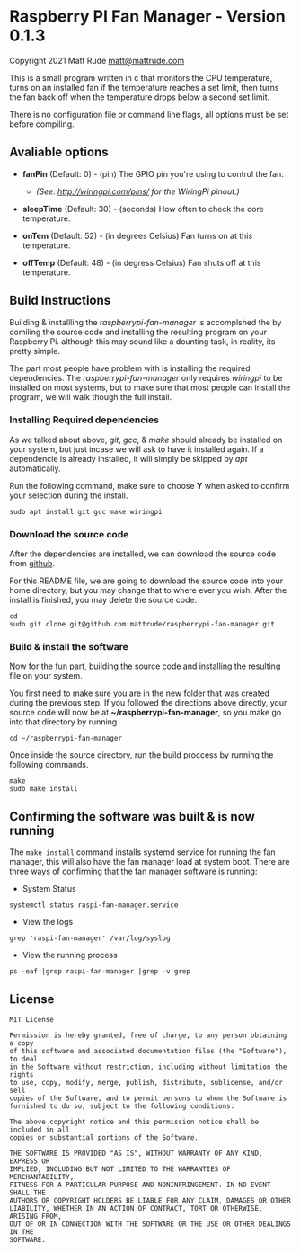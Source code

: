 # Raspberry PI Fan Manager - Version 0.1.3

Copyright 2021 Matt Rude <matt@mattrude.com>

This is a small program written in c that monitors the CPU temperature,
turns on an installed fan if the temperature reaches a set limit, then turns
the fan back off when the temperature drops below a second set limit.

There is no configuration file or command line flags, all options must be
set before compiling.

## Avaliable options

* **fanPin** (Default: 0) - (pin) The GPIO pin you're using to control the fan.
  * *(See: http://wiringpi.com/pins/ for the WiringPi pinout.)*
* **sleepTime** (Default: 30) - (seconds) How often to check the core temperature.

* **onTem** (Default: 52) -  (in degrees Celsius) Fan turns on at this temperature.
* **offTemp** (Default: 48) - (in degress Celsius) Fan shuts off at this temperature.


## Build Instructions

Building & installling the *raspberrypi-fan-manager* is accomplshed the by comiling the source code and installing the resulting program on your Raspberry Pi.  although this may sound like a dounting task, in reality, its pretty simple.

The part most people have problem with is installing the required dependencies.  The *raspberrypi-fan-manager* only requires *wiringpi* to be installed on most systems, but to make sure that most people can install the program, we will walk though the full install.


### Installing Required dependencies

As we talked about above, *git*, *gcc*, & *make* should already be installed on your system, but just incase we will ask to have it installed again.  If a dependencie is already installed, it will simply be skipped by *apt* automatically.

Run the following command, make sure to choose **Y** when asked to confirm your selection during the install.

```
sudo apt install git gcc make wiringpi
```

### Download the source code

After the dependencies are installed, we can download the source code from [github](https://github.com/mattrude/raspberrypi-fan-manager).

For this README file, we are going to download the source code into your home directory, but you may change that to where ever you wish.  After the install is finished, you may delete the source code.

```
cd
sudo git clone git@github.com:mattrude/raspberrypi-fan-manager.git
```

### Build & install the software

Now for the fun part, building the source code and installing the resulting file on your system.

You first need to make sure you are in the new folder that was created during the previous step.  If you followed the directions above directly, your source code will now be at **~/raspberrypi-fan-manager**, so you make go into that directory by running

```
cd ~/raspberrypi-fan-manager
```

Once inside the source directory, run the build proccess by running the following commands.

```
make
sudo make install
```

## Confirming the software was built & is now running

The `make install` command installs systemd service for running the fan manager, this will also have the fan manager load at system boot.  There are three ways of confirming that the fan manager software is running:

* System Status

```
systemctl status raspi-fan-manager.service
```

* View the logs

```
grep 'raspi-fan-manager' /var/log/syslog
```

* View the running process

```
ps -eaf |grep raspi-fan-manager |grep -v grep
```

## License

```
MIT License

Permission is hereby granted, free of charge, to any person obtaining a copy
of this software and associated documentation files (the "Software"), to deal
in the Software without restriction, including without limitation the rights
to use, copy, modify, merge, publish, distribute, sublicense, and/or sell
copies of the Software, and to permit persons to whom the Software is
furnished to do so, subject to the following conditions:

The above copyright notice and this permission notice shall be included in all
copies or substantial portions of the Software.

THE SOFTWARE IS PROVIDED "AS IS", WITHOUT WARRANTY OF ANY KIND, EXPRESS OR
IMPLIED, INCLUDING BUT NOT LIMITED TO THE WARRANTIES OF MERCHANTABILITY,
FITNESS FOR A PARTICULAR PURPOSE AND NONINFRINGEMENT. IN NO EVENT SHALL THE
AUTHORS OR COPYRIGHT HOLDERS BE LIABLE FOR ANY CLAIM, DAMAGES OR OTHER
LIABILITY, WHETHER IN AN ACTION OF CONTRACT, TORT OR OTHERWISE, ARISING FROM,
OUT OF OR IN CONNECTION WITH THE SOFTWARE OR THE USE OR OTHER DEALINGS IN THE
SOFTWARE.
```
